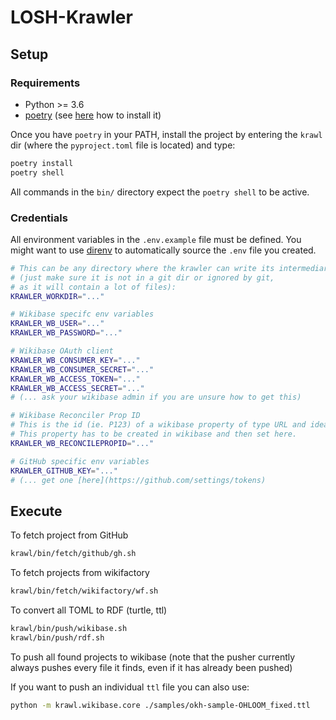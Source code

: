 # LOSH-Krawler

## Setup

### Requirements

* Python >= 3.6
* [poetry](https://python-poetry.org)
  (see [here](https://python-poetry.org/docs/) how to install it)

Once you have `poetry` in your PATH, install the project by entering the `krawl` dir (where the `pyproject.toml` file is located) and type:

```sh
poetry install
poetry shell
```

All commands in the `bin/` directory expect the `poetry shell` to be active.

### Credentials

All environment variables in the `.env.example` file must be defined.
You might want to use [direnv](https://direnv.net/) to automatically source the `.env` file you created.

```bash
# This can be any directory where the krawler can write its intermediary files,
# (just make sure it is not in a git dir or ignored by git,
# as it will contain a lot of files):
KRAWLER_WORKDIR="..."

# Wikibase specifc env variables
KRAWLER_WB_USER="..."
KRAWLER_WB_PASSWORD="..."

# Wikibase OAuth client
KRAWLER_WB_CONSUMER_KEY="..."
KRAWLER_WB_CONSUMER_SECRET="..."
KRAWLER_WB_ACCESS_TOKEN="..."
KRAWLER_WB_ACCESS_SECRET="..."
# (... ask your wikibase admin if you are unsure how to get this)

# Wikibase Reconciler Prop ID
# This is the id (ie. P123) of a wikibase property of type URL and ideally name "id".
# This property has to be created in wikibase and then set here.
KRAWLER_WB_RECONCILEPROPID="..."

# GitHub specific env variables
KRAWLER_GITHUB_KEY="..."
# (... get one [here](https://github.com/settings/tokens)
```

## Execute

To fetch project from GitHub
```sh
krawl/bin/fetch/github/gh.sh
```

To fetch projects from wikifactory
```sh
krawl/bin/fetch/wikifactory/wf.sh
```

To convert all TOML to RDF (turtle, ttl)
```sh
krawl/bin/push/wikibase.sh
krawl/bin/push/rdf.sh
```

To push all found projects to wikibase
(note that the pusher currently always pushes every file it finds, even if it has already been pushed)

If you want to push an individual `ttl` file you can also use:
```sh
python -m krawl.wikibase.core ./samples/okh-sample-OHLOOM_fixed.ttl
```
